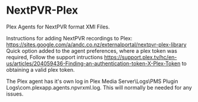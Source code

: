 NextPVR-Plex
============

Plex Agents for NextPVR format XMl Files.

Instructions for adding NextPVR recordings to Plex: https://sites.google.com/a/andc.co.nz/externalportal/nextpvr-plex-library
Quick option added to the agent preferences, where a plex token was required, Follow the support intructions https://support.plex.tv/hc/en-us/articles/204059436-Finding-an-authentication-token-X-Plex-Token to obtaining a valid plex token.

The Plex agent has it's own log in Plex Media Server\Logs\PMS Plugin Logs\com.plexapp.agents.npvrxml.log.  This will normally be needed for any issues.
